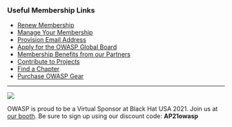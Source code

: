 ### Useful Membership Links
* [Renew Membership](https://owasp.org/membership/)
* [Manage Your Membership](https://owasp.org/manage-membership/)
* [Provision Email Address](https://owasp.org/manage-membership/)
* [Apply for the OWASP Global Board](https://owasp.wufoo.com/forms/k1gi5ou600odxu0/)
* [Membership Benefits from our Partners](/partner_benefits/)
* [Contribute to Projects](https://owasp.org/projects/)
* [Find a Chapter](https://owasp.org/chapters/)
* [Purchase OWASP Gear](https://owasp.org/store/)

<hr>

<a href="https://www.blackhat.com/us-21/" style="margin-right: 16px;"><img src="https://owasp.org/assets/images/join_us_blackhat.png"/></a><br>

OWASP is proud to be a Virtual Sponsor at Black Hat USA 2021. Join us at <a href="https://app.swapcard.com/event/black-hat-usa-2021/exhibitor/RXhoaWJpdG9yXzQ3NzAwMw%3D%3D">our booth</a>. Be sure to sign up using our discount code: **AP21owasp**
